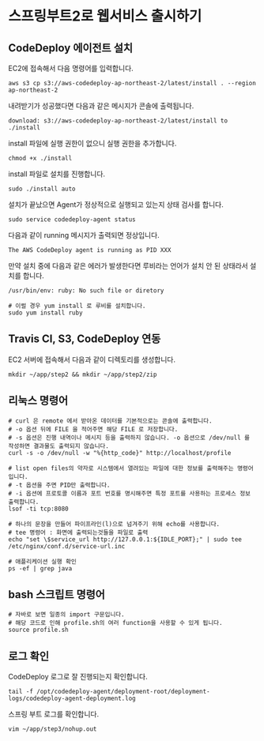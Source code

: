 # 스프링부트2로 웹서비스 출시하기

## CodeDeploy 에이전트 설치

EC2에 접속해서 다음 명령어를 입력합니다.

```shell
aws s3 cp s3://aws-codedeploy-ap-northeast-2/latest/install . --region ap-northeast-2
```

내려받기가 성공했다면 다음과 같은 메시지가 콘솔에 출력됩니다.

```shell
download: s3://aws-codedeploy-ap-northeast-2/latest/install to ./install
```

install 파일에 실행 권한이 없으니 실행 권한을 추가합니다.

```shell
chmod +x ./install
```

install 파일로 설치를 진행합니다.

```shell
sudo ./install auto
```

설치가 끝났으면 Agent가 정상적으로 실행되고 있는지 상태 검사를 합니다.

```shell
sudo service codedeploy-agent status
```

다음과 같이 running 메시지가 출력되면 정상입니다.

```shell
The AWS CodeDeploy agent is running as PID XXX
```

만약 설치 중에 다음과 같은 에러가 발생한다면 루비라는 언어가 설치 안 된 상태라서 설치를 합니다.

```shell
/usr/bin/env: ruby: No such file or diretory

# 이럴 경우 yum install 로 루비를 설치합니다.
sudo yum install ruby
```

## Travis CI, S3, CodeDeploy 연동

EC2 서버에 접속해서 다음과 같이 디렉토리를 생성합니다.

```shell
mkdir ~/app/step2 && mkdir ~/app/step2/zip
```

## 리눅스 명령어

```shell
# curl 은 remote 에서 받아온 데이터를 기본적으로는 콘솔에 출력합니다.
# -o 옵션 뒤에 FILE 을 적어주면 해당 FILE 로 저장합니다.
# -s 옵션은 진행 내역이나 메시지 등을 출력하지 않습니다. -o 옵션으로 /dev/null 를 작성하면 결과물도 출력되지 않습니다.
curl -s -o /dev/null -w "%{http_code}" http://localhost/profile

# list open files의 약자로 시스템에서 열려있는 파일에 대한 정보를 출력해주는 명령어입니다.
# -t 옵션을 주면 PID만 출력합니다.
# -i 옵션에 프로토콜 이름과 포트 번호를 명시해주면 특정 포트를 사용하는 프로세스 정보 출력합니다.
lsof -ti tcp:8080

# 하나의 문장을 만들어 파이프라인(l)으로 넘겨주기 위해 echo를 사용합니다.
# tee 명령어 : 화면에 출력되는것들을 파일로 출력
echo "set \$service_url http://127.0.0.1:${IDLE_PORT};" | sudo tee /etc/nginx/conf.d/service-url.inc

# 애플리케이션 실행 확인
ps -ef | grep java 
```

## bash 스크립트 명령어

```shell
# 자바로 보면 일종의 import 구문입니다.
# 해당 코드로 인해 profile.sh의 여러 function을 사용할 수 있게 됩니다.
source profile.sh
```

## 로그 확인

CodeDeploy 로그로 잘 진행되는지 확인합니다.

```shell
tail -f /opt/codedeploy-agent/deployment-root/deployment-logs/codedeploy-agent-deployment.log
```

스프링 부트 로그를 확인합니다.

```shell
vim ~/app/step3/nohup.out
```